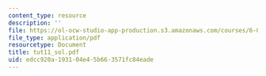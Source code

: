 ```yaml
---
content_type: resource
description: ''
file: https://ol-ocw-studio-app-production.s3.amazonaws.com/courses/6-041-probabilistic-systems-analysis-and-applied-probability-spring-2006/edcc920a193104e45b663571fc84eade_tut11_sol.pdf
file_type: application/pdf
resourcetype: Document
title: tut11_sol.pdf
uid: edcc920a-1931-04e4-5b66-3571fc84eade
---
```


